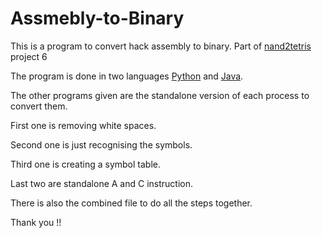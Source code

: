 # Assmebly-to-Binary

This is a program to convert hack assembly to binary.
Part of [nand2tetris](https://www.nand2tetris.org/) project 6

The program is done in two languages [Python](https://github.com/Viserion-7/Assembly-to-Binary-Program/tree/main/Assembler%20Python) and [Java](https://github.com/Viserion-7/Assembly-to-Binary-Program/tree/main/Assembler%20Java).

The other programs given are the standalone version of each process to convert them.

First one is removing white spaces.

Second one is just recognising the symbols.

Third one is creating a symbol table.

Last two are standalone A and C instruction.

There is also the combined file to do all the steps together.

Thank you !!

